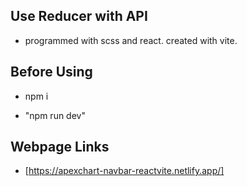 ## Use Reducer with API

- programmed with scss and react. created with vite.

## Before Using

- npm i

- "npm run dev"

## Webpage Links

- [https://apexchart-navbar-reactvite.netlify.app/]
